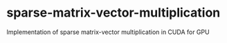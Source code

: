 # sparse-matrix-vector-multiplication
Implementation of sparse matrix-vector multiplication in CUDA for GPU
